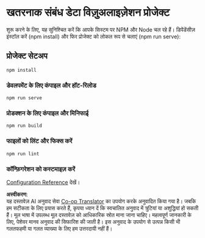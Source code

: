 <!--
CO_OP_TRANSLATOR_METADATA:
{
  "original_hash": "5c51a54dd89075a7a362890117b7ed9e",
  "translation_date": "2025-08-24T01:00:13+00:00",
  "source_file": "3-Data-Visualization/13-meaningful-visualizations/solution/README.md",
  "language_code": "hi"
}
-->
# खतरनाक संबंध डेटा विज़ुअलाइज़ेशन प्रोजेक्ट

शुरू करने के लिए, यह सुनिश्चित करें कि आपके सिस्टम पर NPM और Node चल रहे हैं। डिपेंडेंसीज़ इंस्टॉल करें (npm install) और फिर प्रोजेक्ट को लोकल रूप से चलाएं (npm run serve):

## प्रोजेक्ट सेटअप
```
npm install
```

### डेवलपमेंट के लिए कंपाइल और हॉट-रिलोड
```
npm run serve
```

### प्रोडक्शन के लिए कंपाइल और मिनिफाई
```
npm run build
```

### फाइलों को लिंट और फिक्स करें
```
npm run lint
```

### कॉन्फ़िगरेशन को कस्टमाइज़ करें
[Configuration Reference](https://cli.vuejs.org/config/) देखें।

**अस्वीकरण**:  
यह दस्तावेज़ AI अनुवाद सेवा [Co-op Translator](https://github.com/Azure/co-op-translator) का उपयोग करके अनुवादित किया गया है। जबकि हम सटीकता के लिए प्रयास करते हैं, कृपया ध्यान दें कि स्वचालित अनुवाद में त्रुटियां या अशुद्धियां हो सकती हैं। मूल भाषा में उपलब्ध मूल दस्तावेज़ को आधिकारिक स्रोत माना जाना चाहिए। महत्वपूर्ण जानकारी के लिए, पेशेवर मानव अनुवाद की सिफारिश की जाती है। इस अनुवाद के उपयोग से उत्पन्न किसी भी गलतफहमी या गलत व्याख्या के लिए हम उत्तरदायी नहीं हैं।